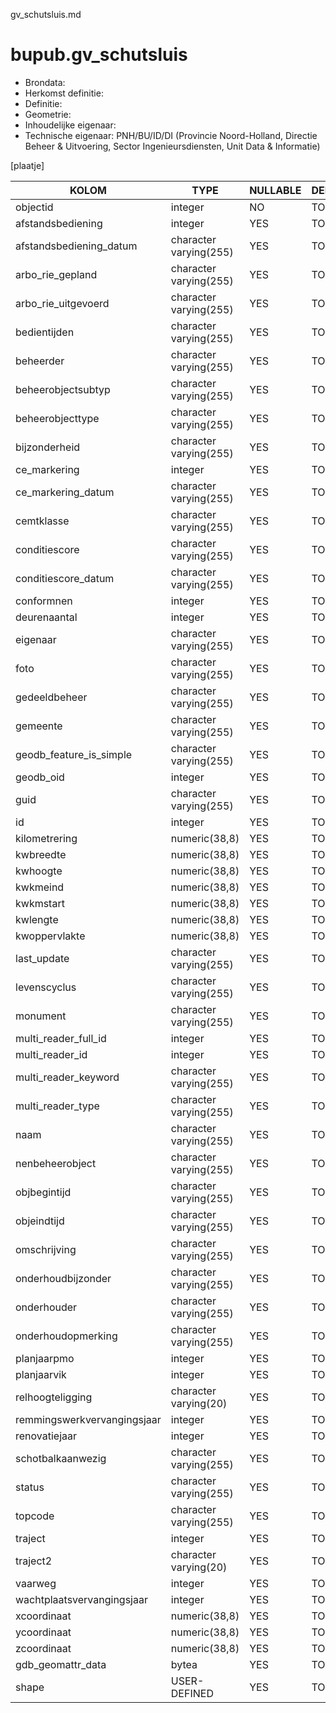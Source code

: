gv_schutsluis.md

# bupub.gv_schutsluis


* Brondata: 
* Herkomst definitie: 
* Definitie: 
* Geometrie: 
* Inhoudelijke eigenaar: 
* Technische eigenaar: PNH/BU/ID/DI (Provincie Noord-Holland, Directie Beheer & Uitvoering, Sector Ingenieursdiensten, Unit Data & Informatie)

[plaatje]


|KOLOM                            |TYPE                       |NULLABLE|DEFINITIE|
|------                           |----                       |-----   |-----    |
|objectid                         |integer                    |NO      |TODO|
|afstandsbediening                |integer                    |YES     |TODO|
|afstandsbediening_datum          |character varying(255)     |YES     |TODO|
|arbo_rie_gepland                 |character varying(255)     |YES     |TODO|
|arbo_rie_uitgevoerd              |character varying(255)     |YES     |TODO|
|bedientijden                     |character varying(255)     |YES     |TODO|
|beheerder                        |character varying(255)     |YES     |TODO|
|beheerobjectsubtyp               |character varying(255)     |YES     |TODO|
|beheerobjecttype                 |character varying(255)     |YES     |TODO|
|bijzonderheid                    |character varying(255)     |YES     |TODO|
|ce_markering                     |integer                    |YES     |TODO|
|ce_markering_datum               |character varying(255)     |YES     |TODO|
|cemtklasse                       |character varying(255)     |YES     |TODO|
|conditiescore                    |character varying(255)     |YES     |TODO|
|conditiescore_datum              |character varying(255)     |YES     |TODO|
|conformnen                       |integer                    |YES     |TODO|
|deurenaantal                     |integer                    |YES     |TODO|
|eigenaar                         |character varying(255)     |YES     |TODO|
|foto                             |character varying(255)     |YES     |TODO|
|gedeeldbeheer                    |character varying(255)     |YES     |TODO|
|gemeente                         |character varying(255)     |YES     |TODO|
|geodb_feature_is_simple          |character varying(255)     |YES     |TODO|
|geodb_oid                        |integer                    |YES     |TODO|
|guid                             |character varying(255)     |YES     |TODO|
|id                               |integer                    |YES     |TODO|
|kilometrering                    |numeric(38,8)              |YES     |TODO|
|kwbreedte                        |numeric(38,8)              |YES     |TODO|
|kwhoogte                         |numeric(38,8)              |YES     |TODO|
|kwkmeind                         |numeric(38,8)              |YES     |TODO|
|kwkmstart                        |numeric(38,8)              |YES     |TODO|
|kwlengte                         |numeric(38,8)              |YES     |TODO|
|kwoppervlakte                    |numeric(38,8)              |YES     |TODO|
|last_update                      |character varying(255)     |YES     |TODO|
|levenscyclus                     |character varying(255)     |YES     |TODO|
|monument                         |character varying(255)     |YES     |TODO|
|multi_reader_full_id             |integer                    |YES     |TODO|
|multi_reader_id                  |integer                    |YES     |TODO|
|multi_reader_keyword             |character varying(255)     |YES     |TODO|
|multi_reader_type                |character varying(255)     |YES     |TODO|
|naam                             |character varying(255)     |YES     |TODO|
|nenbeheerobject                  |character varying(255)     |YES     |TODO|
|objbegintijd                     |character varying(255)     |YES     |TODO|
|objeindtijd                      |character varying(255)     |YES     |TODO|
|omschrijving                     |character varying(255)     |YES     |TODO|
|onderhoudbijzonder               |character varying(255)     |YES     |TODO|
|onderhouder                      |character varying(255)     |YES     |TODO|
|onderhoudopmerking               |character varying(255)     |YES     |TODO|
|planjaarpmo                      |integer                    |YES     |TODO|
|planjaarvik                      |integer                    |YES     |TODO|
|relhoogteligging                 |character varying(20)      |YES     |TODO|
|remmingswerkvervangingsjaar      |integer                    |YES     |TODO|
|renovatiejaar                    |integer                    |YES     |TODO|
|schotbalkaanwezig                |character varying(255)     |YES     |TODO|
|status                           |character varying(255)     |YES     |TODO|
|topcode                          |character varying(255)     |YES     |TODO|
|traject                          |integer                    |YES     |TODO|
|traject2                         |character varying(20)      |YES     |TODO|
|vaarweg                          |integer                    |YES     |TODO|
|wachtplaatsvervangingsjaar       |integer                    |YES     |TODO|
|xcoordinaat                      |numeric(38,8)              |YES     |TODO|
|ycoordinaat                      |numeric(38,8)              |YES     |TODO|
|zcoordinaat                      |numeric(38,8)              |YES     |TODO|
|gdb_geomattr_data                |bytea                      |YES     |TODO|
|shape                            |USER-DEFINED               |YES     |TODO|
